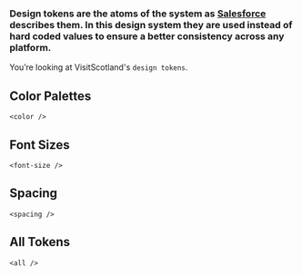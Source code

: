 ### Design tokens are the atoms of the system as [Salesforce](https://www.lightningdesignsystem.com/design-tokens/) describes them. In this design system they are used instead of hard coded values to ensure a better consistency across any platform.

You’re looking at VisitScotland's <code>design tokens</code>.

## Color Palettes

```
<color />
```

## Font Sizes

```
<font-size />
```

## Spacing

```
<spacing />
```

## All Tokens

```
<all />
```
